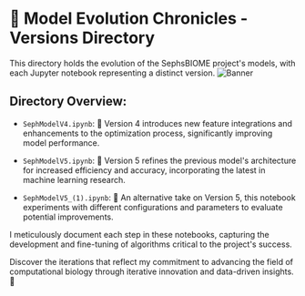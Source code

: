 # 🚀 Model Evolution Chronicles - Versions Directory

This directory holds the evolution of the SephsBIOME project's models, with each Jupyter notebook representing a distinct version.
![Banner](https://github.com/LoQiseaking69/SephsBIOME/blob/master/Docs/Model/Versions/IMG_6891.gif)
## Directory Overview:

- `SephModelV4.ipynb`: 🔄 Version 4 introduces new feature integrations and enhancements to the optimization process, significantly improving model performance.

- `SephModelV5.ipynb`: 🔧 Version 5 refines the previous model's architecture for increased efficiency and accuracy, incorporating the latest in machine learning research.

- `SephModelV5_(1).ipynb`: 🧪 An alternative take on Version 5, this notebook experiments with different configurations and parameters to evaluate potential improvements.

I meticulously document each step in these notebooks, capturing the development and fine-tuning of algorithms critical to the project's success.

Discover the iterations that reflect my commitment to advancing the field of computational biology through iterative innovation and data-driven insights. 🌱
